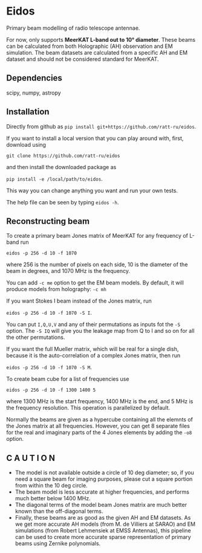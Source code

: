 # Eidos
Primary beam modelling of radio telescope antennae.

For now, only supports **MeerKAT L-band out to 10° diameter**. These beams can be calculated from both Holographic (AH) observation and EM simulation. The beam datasets are calculated from a specific AH and EM dataset and should not be considered standard for MeerKAT.

## Dependencies
scipy, numpy, astropy

## Installation
Directly from github as `pip install git+https://github.com/ratt-ru/eidos`.

If you want to install a local version that you can play around with, first, download using 

`git clone https://github.com/ratt-ru/eidos`  

and then install the downloaded package as 

`pip install -e /local/path/to/eidos`. 

This way you can change anything you want and run your own tests.

The help file can be seen by typing `eidos -h`.

## Reconstructing beam
To create a primary beam Jones matrix of MeerKAT for any frequency of L-band run

`eidos -p 256 -d 10 -f 1070` 

where 256 is the number of pixels on each side, 10 is the diameter of the beam in degrees, and 1070 MHz is the frequency. 

You can add `-c me` option to get the EM beam models. By default, it will produce models from holography: `-c mh` 

If you want Stokes I beam instead of the Jones matrix, run 

`eidos -p 256 -d 10 -f 1070 -S I`.

You can put `I,Q,U,V` and any of their permutations as inputs fot the `-S` option. The `-S IQ` will give you the leakage map from Q to I and so on for all the other permutations.

If you want the full Mueller matrix, which will be real for a single dish, because it is the auto-correlation of a complex Jones matrix, then run 

`eidos -p 256 -d 10 -f 1070 -S M`.

To create beam cube for a list of frequencies use 

`eidos -p 256 -d 10 -f 1300 1400 5` 

where 1300 MHz is the start frequency, 1400 MHz is the end, and 5 MHz is the frequency resolution. This operation is parallelized by default.

Normally the beams are given as a hypercube containing all the elemnts of the Jones matrix at all frequencies. However, you can get 8 separate files for the real and imaginary parts of the 4 Jones elements by adding the `-o8` option.

## C A U T I O N

* The model is not available outside a circle of 10 deg diameter; so, if you need a square beam for imaging purposes, please cut a square portion from within the 10 deg circle.
* The beam model is less accurate at higher frequencies, and performs much better below 1400 MHz.
* The diagonal terms of the model beam Jones matrix are much better known than the off-diagonal terms.
* Finally, these beams are as good as the given AH and EM datasets. As we get more accurate AH models (from M. de Villiers at SARAO) and EM simulations (from Robert Lehmensiek at EMSS Antennas), this pipeline can be used to create more accurate sparse representation of primary beams using Zernike polynomials.
